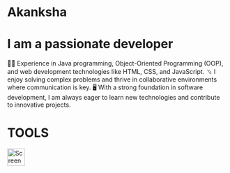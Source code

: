 # Akanksha
# I am a passionate developer
👩‍💻 Experience in Java programming, Object-Oriented Programming (OOP), and web development technologies like HTML, CSS, and JavaScript. 
﹆ I enjoy solving complex problems and thrive in collaborative environments where communication is key. 
🖥️ With a strong foundation in software development, I am always eager to learn new technologies and contribute to innovative projects.

# TOOLS

<img width="40" alt="Screenshot 2024-09-13 at 2 48 52 PM" src="https://github.com/user-attachments/assets/5774b967-9cd2-4af1-9821-4b81122d5c4a">

